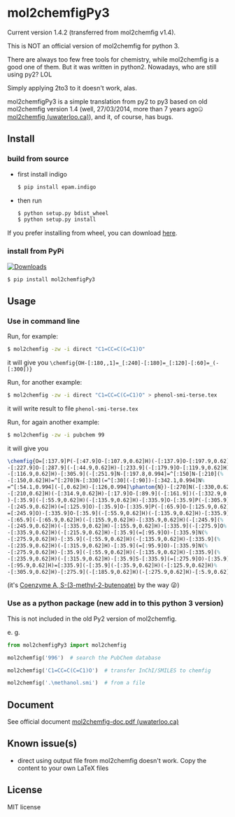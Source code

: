 # mol2chemfigPy3

Current version 1.4.2 (transferred from mol2chemfig v1.4).

This is NOT an official version of mol2chemfig for python 3.

There are always too few free tools for chemistry, while mol2chemfig is a good one of them. But it was written in
python2. Nowadays, who are still using py2? LOL

Simply applying 2to3 to it doesn't work, alas.

mol2chemfigPy3 is a simple translation from py2 to py3 based on old mol2chemfig version 1.4 (well, 27/03/2014, more than
7 years ago🤐[mol2chemfig (uwaterloo.ca)](http://chimpsky.uwaterloo.ca/mol2chemfig/download)), and it, of course, has
bugs.

## Install

### build from source

* first install indigo

  ```bash
  $ pip install epam.indigo
  ```

* then run

  ```bash
  $ python setup.py bdist_wheel
  $ python setup.py install
  ```

If you prefer installing from wheel, you can download [here](https://github.com/Augus1999/mol2chemfigPy3/releases).

### install from PyPi

[![Downloads](https://static.pepy.tech/personalized-badge/mol2chemfigpy3?period=total&units=international_system&left_color=black&right_color=green&left_text=Downloads)](https://pepy.tech/project/mol2chemfigpy3)

```bash
$ pip install mol2chemfigPy3
```

## Usage

### Use in command line

Run, for example:

```bash
$ mol2chemfig -zw -i direct "C1=CC=C(C=C1)O"
```

it will give you `\chemfig{OH-[:180,,1]=_[:240]-[:180]=_[:120]-[:60]=_(-[:300])}`

Run, for another example:

```bash
$ mol2chemfig -zw -i direct "C1=CC=C(C=C1)O" > phenol-smi-terse.tex
```

it will write result to file `phenol-smi-terse.tex`

Run, for again another example:

```bash
$ mol2chemfig -zw -i pubchem 99
```

it will give you

```latex
\chemfig{O=[:137.9]P(-[:47.9]O-[:107.9,0.62]H)(-[:137.9]O-[:197.9,0.62]H)%
-[:227.9]O-[:287.9](-[:44.9,0.62]H)-[:233.9](-[:179.9]O-[:119.9,0.62]H)(%
-[:116.9,0.62]H)-[:305.9](-[:251.9]N-[:197.8,0.994]=^[:150]N-[:210](%
-[:150,0.62]H)=^[:270]N-[:330](=^[:30](-[:90])-[:342.1,0.994]N%
=^[:54.1,0.994](-[,0.62]H)-[:126,0.994]\phantom{N})-[:270]N(-[:330,0.62]H)%
-[:210,0.62]H)(-[:314.9,0.62]H)-[:17.9]O-[:89.9](-[:161.9])(-[:332.9,0.62]H%
)-[:35.9](-[:55.9,0.62]H)(-[:135.9,0.62]H)-[:335.9]O-[:35.9]P(-[:305.9]O%
-[:245.9,0.62]H)(=[:125.9]O)-[:35.9]O-[:335.9]P(-[:65.9]O-[:125.9,0.62]H)(%
=[:245.9]O)-[:335.9]O-[:35.9](-[:55.9,0.62]H)(-[:135.9,0.62]H)-[:335.9](%
-[:65.9](-[:65.9,0.62]H)(-[:155.9,0.62]H)-[:335.9,0.62]H)(-[:245.9](%
-[:245.9,0.62]H)(-[:335.9,0.62]H)-[:155.9,0.62]H)-[:335.9](-[:275.9]O%
-[:335.9,0.62]H)(-[:215.9,0.62]H)-[:35.9](=[:95.9]O)-[:335.9]N(%
-[:275.9,0.62]H)-[:35.9](-[:55.9,0.62]H)(-[:135.9,0.62]H)-[:335.9](%
-[:235.9,0.62]H)(-[:315.9,0.62]H)-[:35.9](=[:95.9]O)-[:335.9]N(%
-[:275.9,0.62]H)-[:35.9](-[:55.9,0.62]H)(-[:135.9,0.62]H)-[:335.9](%
-[:235.9,0.62]H)(-[:315.9,0.62]H)-[:35.9]S-[:335.9](=[:275.9]O)-[:35.9](%
-[:95.9,0.62]H)=[:335.9](-[:35.9](-[:35.9,0.62]H)(-[:125.9,0.62]H)%
-[:305.9,0.62]H)-[:275.9](-[:185.9,0.62]H)(-[:275.9,0.62]H)-[:5.9,0.62]H}
```

(it's [Coenzyme A, S-(3-methyl-2-butenoate)](https://pubchem.ncbi.nlm.nih.gov/compound/99#section=Synonyms) by the way
😜)

### Use as a python package (new add in to this python 3 version)

This is not included in the old Py2 version of mol2chemfig.

e. g.

```python
from mol2chemfigPy3 import mol2chemfig

mol2chemfig('996')  # search the PubChem database

mol2chemfig('C1=CC=C(C=C1)O')  # transfer InChI/SMILES to chemfig

mol2chemfig('.\methanol.smi')  # from a file
```

## Document

See official document [mol2chemfig-doc.pdf (uwaterloo.ca)](http://chimpsky.uwaterloo.ca/m2cf_static/mol2chemfig-doc.pdf)

## Known issue(s)

* direct using output file from mol2chemfig doesn't work. Copy the content to your own LaTeX files

## License

MIT license

